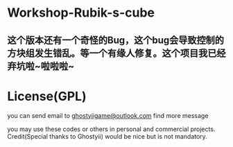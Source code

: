 # Workshop-Rubik-s-cube #
这个版本还有一个奇怪的Bug，这个bug会导致控制的方块组发生错乱。等一个有缘人修复。这个项目我已经弃坑啦~啦啦啦~
-----------------------------------------------------------
# License(GPL) #
you can send email to ghostyiigame@outlook.com find more message

you may use these codes or others in personal and commercial projects.
Credit(Special thanks to Ghostyii) would be nice but is not mandatory.
